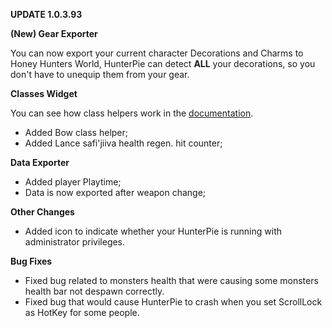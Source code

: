 **UPDATE 1.0.3.93**

**(New) Gear Exporter**

You can now export your current character Decorations and Charms to Honey Hunters World, HunterPie can detect **ALL** your decorations, so you don't have to unequip them from your gear.

**Classes Widget**

You can see how class helpers work in the [documentation](https://github.com/Haato3o/HunterPie/wiki/Classes-Widget).

- Added Bow class helper;
- Added Lance safi'jiiva health regen. hit counter;

**Data Exporter**
- Added player Playtime;
- Data is now exported after weapon change;

**Other Changes**
- Added icon to indicate whether your HunterPie is running with administrator privileges.

**Bug Fixes**
- Fixed bug related to monsters health that were causing some monsters health bar not despawn correctly.
- Fixed bug that would cause HunterPie to crash when you set ScrollLock as HotKey for some people.